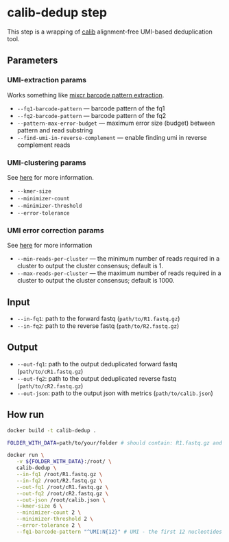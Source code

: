 # calib-dedup step

This step is a wrapping of [calib](https://github.com/vpc-ccg/calib) alignment-free UMI-based deduplication tool.

## Parameters

### UMI-extraction params

Works something like [mixcr barcode pattern extraction](https://mixcr.com/mixcr/reference/ref-tag-pattern/).

* `--fq1-barcode-pattern` — barcode pattern of the fq1
* `--fq2-barcode-pattern` — barcode pattern of the fq2
* `--pattern-max-error-budget` — maximum error size (budget) between pattern and read substring
* `--find-umi-in-reverse-complement` — enable finding umi in reverse complement reads

### UMI-clustering params

See [here](https://github.com/vpc-ccg/calib?tab=readme-ov-file#clustering-parameters) for more information.

* `--kmer-size`
* `--minimizer-count`
* `--minimizer-threshold`
* `--error-tolerance`

### UMI error correction params

See [here](https://github.com/vpc-ccg/calib?tab=readme-ov-file#error-correction-parameters) for more information

* `--min-reads-per-cluster` — the minimum number of reads required in a cluster to output the cluster consensus; default is 1.
* `--max-reads-per-cluster` — the maximum number of reads required in a cluster to output the cluster consensus; default is 1000.

## Input

* `--in-fq1`: path to the forward fastq (`path/to/R1.fastq.gz`)
* `--in-fq2`: path to the reverse fastq (`path/to/R2.fastq.gz`)

## Output

* `--out-fq1`: path to the output deduplicated forward fastq (`path/to/cR1.fastq.gz`)
* `--out-fq2`: path to the output deduplicated reverse fastq (`path/to/cR2.fastq.gz`)
* `--out-json`: path to the output json with metrics (`path/to/calib.json`)

## How run

```bash
docker build -t calib-dedup .

FOLDER_WITH_DATA=path/to/your/folder # should contain: R1.fastq.gz and R2.fastq.gz

docker run \
   -v ${FOLDER_WITH_DATA}:/root/ \
   calib-dedup \
   --in-fq1 /root/R1.fastq.gz \
   --in-fq2 /root/R2.fastq.gz \
   --out-fq1 /root/cR1.fastq.gz \
   --out-fq2 /root/cR2.fastq.gz \
   --out-json /root/calib.json \
   --kmer-size 6 \
   --minimizer-count 2 \
   --minimizer-threshold 2 \
   --error-tolerance 2 \
   --fq1-barcode-pattern "^UMI:N{12}" # UMI - the first 12 nucleotides
```